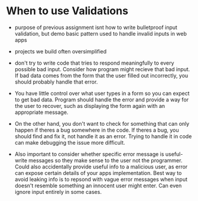 # When to use Validations

- purpose of previous assignment isnt how to write bulletproof input validation, but demo basic pattern used to handle invalid inputs in web apps
- projects we build often oversimplified

- don't try to write code that tries to respond meaningfully to every possible bad input.  Consider how program might recieve that bad input.  If bad data comes from the form that the user filled out incorrectly, you should probably handle that error.  
- You have little control over what user types in a form so you can expect to get bad data.  Program should handle the error and provide a way for the user to recover, such as displaying the form again with an appropriate message.

- On the other hand, you don't want to check for something that can only happen if theres a bug somewhere in the code.  If theres a bug, you should find and fix it, not handle it as an error.  Trying to handle it in code can make debugging the issue more difficult.

- Also important to consider whether specific error message is useful- write messages so they make sense to the user not the programmer.  Could also accidentally provide useful info to a malicious user, as error can expose certain details of your apps implementation.  Best way to avoid leaking info is to repsond with vague error messages when input doesn't resemble something an innocent user might enter.  Can even ignore input entirely in some cases.
